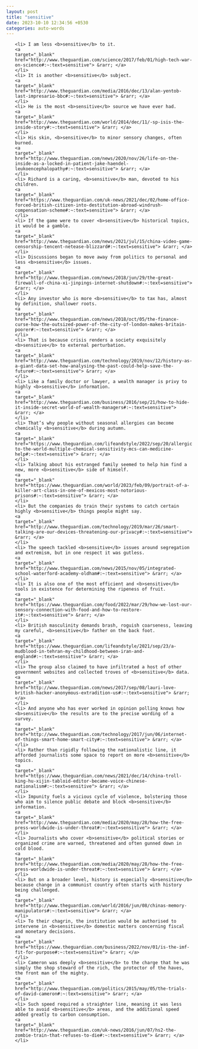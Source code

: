 ```yaml
---
layout: post
title: "sensitive"
date: 2023-10-10 12:34:56 +0530
categories: auto-words
---
```

<ol>

    <li> I am less <b>sensitive</b> to it.
    <a 
    target="_blank" 
    href="http://www.theguardian.com/science/2017/feb/01/high-tech-war-on-science#:~:text=sensitive"> &rarr; </a>
    </li>
    <li> It is another <b>sensitive</b> subject.
    <a 
    target="_blank" 
    href="http://www.theguardian.com/media/2016/dec/13/alan-yentob-last-impresario-bbc#:~:text=sensitive"> &rarr; </a>
    </li>
    <li> He is the most <b>sensitive</b> source we have ever had.
    <a 
    target="_blank" 
    href="http://www.theguardian.com/world/2014/dec/11/-sp-isis-the-inside-story#:~:text=sensitive"> &rarr; </a>
    </li>
    <li> His skin, <b>sensitive</b> to minor sensory changes, often burned.
    <a 
    target="_blank" 
    href="http://www.theguardian.com/news/2020/nov/26/life-on-the-inside-as-a-locked-in-patient-jake-haendel-leukoencephalopathy#:~:text=sensitive"> &rarr; </a>
    </li>
    <li> Richard is a caring, <b>sensitive</b> man, devoted to his children.
    <a 
    target="_blank" 
    href="https://www.theguardian.com/uk-news/2021/dec/02/home-office-forced-british-citizen-into-destitution-abroad-windrush-compensation-scheme#:~:text=sensitive"> &rarr; </a>
    </li>
    <li> If the game were to cover <b>sensitive</b> historical topics, it would be a gamble.
    <a 
    target="_blank" 
    href="http://www.theguardian.com/news/2021/jul/15/china-video-game-censorship-tencent-netease-blizzard#:~:text=sensitive"> &rarr; </a>
    </li>
    <li> Discussions began to move away from politics to personal and less <b>sensitive</b> issues.
    <a 
    target="_blank" 
    href="http://www.theguardian.com/news/2018/jun/29/the-great-firewall-of-china-xi-jinpings-internet-shutdown#:~:text=sensitive"> &rarr; </a>
    </li>
    <li> Any investor who is more <b>sensitive</b> to tax has, almost by definition, shallower roots.
    <a 
    target="_blank" 
    href="http://www.theguardian.com/news/2018/oct/05/the-finance-curse-how-the-outsized-power-of-the-city-of-london-makes-britain-poorer#:~:text=sensitive"> &rarr; </a>
    </li>
    <li> That is because crisis renders a society exquisitely <b>sensitive</b> to external perturbation.
    <a 
    target="_blank" 
    href="http://www.theguardian.com/technology/2019/nov/12/history-as-a-giant-data-set-how-analysing-the-past-could-help-save-the-future#:~:text=sensitive"> &rarr; </a>
    </li>
    <li> Like a family doctor or lawyer, a wealth manager is privy to highly <b>sensitive</b> information.
    <a 
    target="_blank" 
    href="http://www.theguardian.com/business/2016/sep/21/how-to-hide-it-inside-secret-world-of-wealth-managers#:~:text=sensitive"> &rarr; </a>
    </li>
    <li> That’s why people without seasonal allergies can become chemically <b>sensitive</b> during autumn.
    <a 
    target="_blank" 
    href="https://www.theguardian.com/lifeandstyle/2022/sep/20/allergic-to-the-world-multiple-chemical-sensitivity-mcs-can-medicine-help#:~:text=sensitive"> &rarr; </a>
    </li>
    <li> Talking about his estranged family seemed to help him find a new, more <b>sensitive</b> side of himself.
    <a 
    target="_blank" 
    href="https://www.theguardian.com/world/2023/feb/09/portrait-of-a-killer-art-class-in-one-of-mexicos-most-notorious-prisons#:~:text=sensitive"> &rarr; </a>
    </li>
    <li> But the companies do train their systems to catch certain highly <b>sensitive</b> things people might say.
    <a 
    target="_blank" 
    href="http://www.theguardian.com/technology/2019/mar/26/smart-talking-are-our-devices-threatening-our-privacy#:~:text=sensitive"> &rarr; </a>
    </li>
    <li> The speech tackled <b>sensitive</b> issues around segregation and extremism, but in one respect it was gutless.
    <a 
    target="_blank" 
    href="http://www.theguardian.com/news/2015/nov/05/integrated-school-waterford-academy-oldham#:~:text=sensitive"> &rarr; </a>
    </li>
    <li> It is also one of the most efficient and <b>sensitive</b> tools in existence for determining the ripeness of fruit.
    <a 
    target="_blank" 
    href="https://www.theguardian.com/food/2022/mar/29/how-we-lost-our-sensory-connection-with-food-and-how-to-restore-it#:~:text=sensitive"> &rarr; </a>
    </li>
    <li> British masculinity demands brash, roguish coarseness, leaving my careful, <b>sensitive</b> father on the back foot.
    <a 
    target="_blank" 
    href="https://www.theguardian.com/lifeandstyle/2021/sep/23/a-mudblood-in-tehran-my-childhood-between-iran-and-england#:~:text=sensitive"> &rarr; </a>
    </li>
    <li> The group also claimed to have infiltrated a host of other government websites and collected troves of <b>sensitive</b> data.
    <a 
    target="_blank" 
    href="http://www.theguardian.com/news/2017/sep/08/lauri-love-british-hacker-anonymous-extradition-us#:~:text=sensitive"> &rarr; </a>
    </li>
    <li> And anyone who has ever worked in opinion polling knows how <b>sensitive</b> the results are to the precise wording of a survey.
    <a 
    target="_blank" 
    href="http://www.theguardian.com/technology/2017/jun/06/internet-of-things-smart-home-smart-city#:~:text=sensitive"> &rarr; </a>
    </li>
    <li> Rather than rigidly following the nationalistic line, it afforded journalists some space to report on more <b>sensitive</b> topics.
    <a 
    target="_blank" 
    href="https://www.theguardian.com/news/2021/dec/14/china-troll-king-hu-xijin-tabloid-editor-became-voice-chinese-nationalism#:~:text=sensitive"> &rarr; </a>
    </li>
    <li> Impunity fuels a vicious cycle of violence, bolstering those who aim to silence public debate and block <b>sensitive</b> information.
    <a 
    target="_blank" 
    href="http://www.theguardian.com/media/2020/may/28/how-the-free-press-worldwide-is-under-threat#:~:text=sensitive"> &rarr; </a>
    </li>
    <li> Journalists who cover <b>sensitive</b> political stories or organized crime are warned, threatened and often gunned down in cold blood.
    <a 
    target="_blank" 
    href="http://www.theguardian.com/media/2020/may/28/how-the-free-press-worldwide-is-under-threat#:~:text=sensitive"> &rarr; </a>
    </li>
    <li> But on a broader level, history is especially <b>sensitive</b> because change in a communist country often starts with history being challenged.
    <a 
    target="_blank" 
    href="http://www.theguardian.com/world/2016/jun/08/chinas-memory-manipulators#:~:text=sensitive"> &rarr; </a>
    </li>
    <li> To their chagrin, the institution would be authorised to intervene in <b>sensitive</b> domestic matters concerning fiscal and monetary decisions.
    <a 
    target="_blank" 
    href="https://www.theguardian.com/business/2022/nov/01/is-the-imf-fit-for-purpose#:~:text=sensitive"> &rarr; </a>
    </li>
    <li> Cameron was deeply <b>sensitive</b> to the charge that he was simply the shop steward of the rich, the protector of the haves, the front man of the mighty.
    <a 
    target="_blank" 
    href="http://www.theguardian.com/politics/2015/may/05/the-trials-of-david-cameron#:~:text=sensitive"> &rarr; </a>
    </li>
    <li> Such speed required a straighter line, meaning it was less able to avoid <b>sensitive</b> areas, and the additional speed added greatly to carbon consumption.
    <a 
    target="_blank" 
    href="http://www.theguardian.com/uk-news/2016/jun/07/hs2-the-zombie-train-that-refuses-to-die#:~:text=sensitive"> &rarr; </a>
    </li>